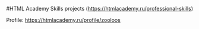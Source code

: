 #HTML Academy Skills projects
(https://htmlacademy.ru/professional-skills)

Profile: https://htmlacademy.ru/profile/zooloos